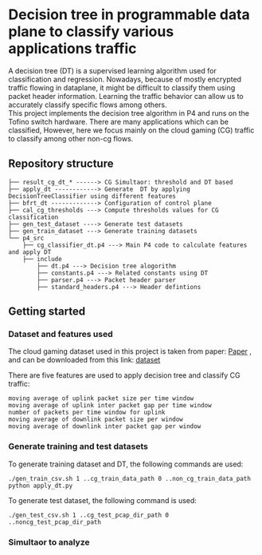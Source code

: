 # Decision tree in programmable data plane to classify various applications traffic

A decision tree (DT) is a supervised learning algorithm used for classification and regression. Nowadays, because of mostly encrypted traffic flowing in dataplane, 
it might be difficult to classify them using packet header information. Learning the traffic behavior can allow us to accurately classify specific flows among others.    
This project implements the decision tree algorithm in P4 and runs on the Tofino switch hardware. There are many applications which can be classified,
However, here we focus mainly on the cloud gaming (CG) traffic to classify among other non-cg flows.

## Repository structure

```text
├── result_cg_dt_* ------> CG Simultaor: threshold and DT based  
├── apply_dt ------------> Generate  DT by applying DecisionTreeClassifier using different features
├── bfrt_dt -------------> Configuration of control plane
├── cal_cg_thresholds ---> Compute thresholds values for CG classification
├── gen_test_dataset ----> Generate test datasets
├── gen_train_dataset ---> Generate training datasets
└── p4_src
    ├── cg_classifier_dt.p4 ---> Main P4 code to calculate features and apply DT
    ├── include
        ├── dt.p4 ---> Decision tree alogorithm
        ├── constants.p4 ---> Related constants using DT
        ├── parser.p4 ---> Packet header parser
        ├── standard_headers.p4 ---> Header defintions
```

## Getting started

### Dataset and features used
The cloud gaming dataset used in this project is taken from paper: <a href="https://ieeexplore.ieee.org/stamp/stamp.jsp?arnumber=10154417&casa_token=THUhgh5H01cAAAAA:8aV2n4G9SiYREKPPHuOJRFMmkK5Zf_NC1faiqMW3OP9fGGG6mx7QSTEjyeYRccToOsXSca6Ppy0&tag=1">Paper</a> , and can be downloaded from this link: <a href="https://cloud-gaming-traces.lhs.loria.fr/data.html">dataset</a> 

There are five features are used to apply decision tree and classify CG traffic:
```
moving average of uplink packet size per time window
moving average of uplink inter packet gap per time window
number of packets per time window for uplink 
moving average of downlink packet size per window
moving average of downlink inter packet gap per window
```

### Generate training and test datasets
To generate training dataset and DT, the following commands are used:

```
./gen_train_csv.sh 1 ..cg_train_data_path 0 ..non_cg_train_data_path
python apply_dt.py
```

To generate test dataset, the following command is used:

```
./gen_test_csv.sh 1 ..cg_test_pcap_dir_path 0 ..noncg_test_pcap_dir_path
```

### Simultaor to analyze






